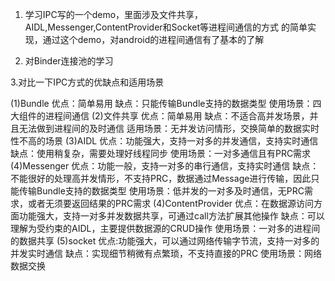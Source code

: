 1. 学习IPC写的一个demo，里面涉及文件共享，AIDL,Messenger,ContentProvider和Socket等进程间通信的方式
的简单实现，通过这个demo，对android的进程间通信有了基本的了解

2. 对Binder连接池的学习

3.对比一下IPC方式的优缺点和适用场景

(1)Bundle
优点：简单易用  缺点：只能传输Bundle支持的数据类型 使用场景：四大组件的进程间通信
(2)文件共享
优点：简单易用  缺点：不适合高并发场景，并且无法做到进程间的及时通信 适用场景：无并发访问情形，交换简单的数据实时性不高的场景
(3)AIDL
优点：功能强大，支持一对多的并发通信，支持实时通信
缺点：使用稍复杂，需要处理好线程同步
使用场景：一对多通信且有PRC需求
(4)Messenger
优点：功能一般，支持一对多的串行通信，支持实时通信
缺点：不能很好的处理高并发情形，不支持PRC，数据通过Message进行传输，因此只能传输Bundle支持的数据类型
使用场景：低并发的一对多及时通信，无PRC需求，或者无须要返回结果的PRC需求
(4)ContentProvider
优点：在数据源访问方面功能强大，支持一对多并发数据共享，可通过call方法扩展其他操作
缺点：可以理解为受约束的AIDL，主要提供数据源的CRUD操作
使用场景：一对多的进程间的数据共享
(5)socket
优点:功能强大，可以通过网络传输字节流，支持一对多的并发实时通信
缺点：实现细节稍微有点繁琐，不支持直接的PRC
使用场景：网络数据交换